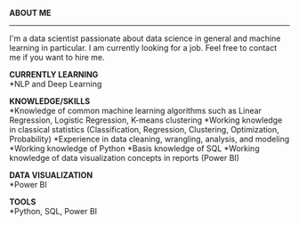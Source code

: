 **ABOUT ME** <br /> <hr> 
    I'm a data scientist passionate about data science in general and machine learning in particular. I am currently looking for a job. Feel free to contact me if you want to hire me.

**CURRENTLY LEARNING** <br />
*NLP and Deep Learning

**KNOWLEDGE/SKILLS** <br />
*Knowledge of common machine learning algorithms such as Linear Regression, Logistic Regression, K-means clustering
*Working knowledge in classical statistics (Classification, Regression, Clustering, Optimization, Probability)
*Experience in data cleaning, wrangling, analysis, and modeling
*Working knowledge of Python
*Basis knowledge of SQL
*Working knowledge of data visualization concepts in reports (Power BI)

**DATA VISUALIZATION** <br />
*Power BI

**TOOLS** <br />
*Python, SQL, Power BI
